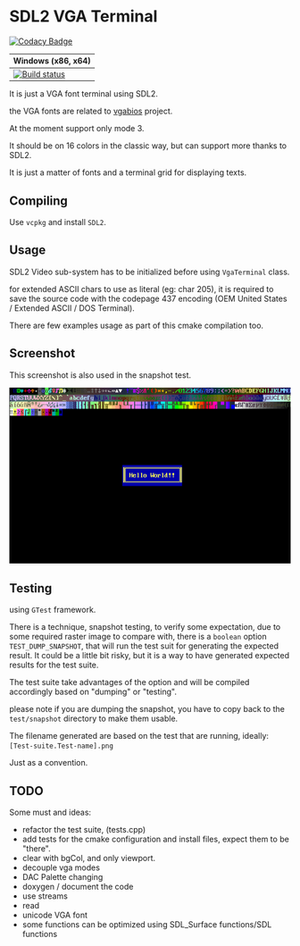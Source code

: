 # SDL2 VGA Terminal 

[![Codacy Badge](https://api.codacy.com/project/badge/Grade/83e178fb7d9343b78be651f2797fe3f8)](https://app.codacy.com/manual/Raffaello/sdl2-vga-terminal?utm_source=github.com&utm_medium=referral&utm_content=Raffaello/sdl2-vga-terminal&utm_campaign=Badge_Grade_Settings)

| Windows (x86, x64) |
|---------|
|[![Build status](https://ci.appveyor.com/api/projects/status/67mildjynhnlekk5/branch/master?svg=true)](https://ci.appveyor.com/project/Raffaello/sdl2-vga-terminal/branch/master)|

It is just a VGA font terminal using SDL2.

the VGA fonts are related to [vgabios](http://savannah.nongnu.org/projects/vgabios/) project.

At the moment support only mode 3.

It should be on 16 colors in the classic way, but can support more thanks to SDL2.

It is just a matter of fonts and a terminal grid for displaying texts.

## Compiling

Use `vcpkg` and install `SDL2`.

## Usage

SDL2 Video sub-system has to be initialized before using `VgaTerminal` class.

for extended ASCII chars to use as literal (eg: char 205), it is required to save the source code with 
the codepage 437 encoding (OEM United States / Extended ASCII / DOS Terminal).

There are few examples usage as part of this cmake compilation too.

## Screenshot

This screenshot is also used in the snapshot test.

![alt text](./sdl2-vga-terminal/test/snapshot/VgaTerminal.Snapshot.png "Title")

## Testing

using `GTest` framework.

There is a technique, snapshot testing, to verify some expectation, due to some required raster image to compare with,
there is a `boolean` option `TEST_DUMP_SNAPSHOT`, that will run the test suit for generating the expected result.
It could be a little bit risky, but it is a way to have generated expected results for the test suite.

The test suite take advantages of the option and will be compiled accordingly based on "dumping" or "testing".

please note if you are dumping the snapshot, you have to copy back to the `test/snapshot` directory to make them usable.

The filename generated are based on the test that are running, ideally: `[Test-suite.Test-name].png`

Just as a convention.

## TODO 

Some must and ideas:

-   refactor the test suite, (tests.cpp)
-   add tests for the cmake configuration and install files, expect them to be "there".
-   clear with bgCol, and only viewport.
-   decouple vga modes
-   DAC Palette changing
-   doxygen / document the code
-   use streams 
-   read
-   unicode VGA font
-   some functions can be optimized using SDL_Surface functions/SDL functions
